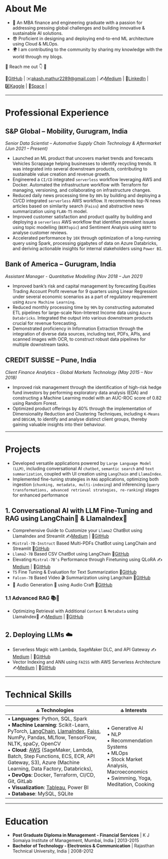 # About Me
- 🌱 An MBA finance and engineering graduate with a passion for addressing pressing global challenges and building innovative & sustainable AI solutions.
- 😎 Proficient in designing and deploying end-to-end ML architecture using Cloud & MLOps.
- 🌍 I am contributing to the community by sharing my knowledge with the world through my blogs.

🔘 Reach me out 👇 🔘

<!--| Github | Email | Blogs | LinkedIn | Kaggle | Space | 
|-----|-----|-----|-----|-----|-----|-->
📁[GitHub](https://github.com/akashmathur-2212) | ✉️[akash.mathur2289@gmail.com](mailto:akash.mathur2289@gmail.com) | ✍️[Medium](https://akash-mathur.medium.com/) | 🏢[LinkedIn](https://www.linkedin.com/in/akashmathur22/) | #️⃣[Kaggle](https://www.kaggle.com/akashmathur2212) | 🤗[Space](https://huggingface.co/akash2212) |

---------------------

# Professional Experience

## S&P Global – Mobility, Gurugram, India
*Senior Data Scientist – Automotive Supply Chain Technology & Aftermarket (Jun 2021 – Present)*

- Launched an ML product that uncovers market trends and forecasts Vehicles Scrappage helping businesses to identify recycling trends. It was integrated into several downstream products, contributing to sustainable value creation and revenue growth.
- Engineered a `CI/CD` integrated `serverless` workflow leveraging AWS and Docker. Automated the infrastructure workflow with Terraform for managing, versioning, and collaborating on infrastructure changes.
- Reduced daily news processing time by `80%` by building and deploying a CI/CD integrated `serverless` AWS workflow. It recommends top-N news articles based on similarity search (`Faiss`) and abstractive news summarization using `FLAN-T5` model. 
- Improved customer satisfaction and product quality by building and deploying a `serverless` AWS workflow that identifies prevalent issues using topic modelling (`BERTopic`) and Sentiment Analysis using `BERT` to analyse customer reviews. 
- Accelerated performance by `10X` through optimization of a long-running query using Spark, processing gigabytes of data on Azure Databricks, and deriving actionable insights for internal stakeholders using `Power BI`.

## Bank of America – Gurugram, India
*Assistant Manager - Quantitative Modelling (Nov 2018 – Jun 2021)*

- Improved bank’s risk and capital management by forecasting Equities Trading Account Profit revenue for 9 quarters using Linear Regression under several economic scenarios as a part of regulatory requirement using `Azure Machine Learning`. 
- Reduced monthly processing time by `90%` by constructing automated ETL pipelines for large-scale Non-Interest Income data using `Azure Databricks`. Integrated the output into various downstream products crucial for revenue forecasting.
- Demonstrated proficiency in Information Extraction through the integration of diverse data sources, including text, PDFs, APIs, and scanned images with OCR, to construct robust data pipelines for multiple downstream tasks.

## CREDIT SUISSE – Pune, India
*Client Finance Analytics - Global Markets Technology (May 2015 – Nov 2018)*

- Improved risk management through the identification of high-risk hedge fund investors by performing exploratory data analysis (EDA) and constructing a Machine Learning model with an AUC-ROC score of 0.82 using Random Forest.
- Optimized product offerings by 40% through the implementation of Dimensionality Reduction and Clustering Techniques, including `K-Means` and `DBSCAN`, to identify and analyse distinct client groups, thereby gaining valuable insights into their behaviour.

---------------------

# Projects
- Developed versatile applications powered by `Large Language Model (LLM)`, including conversational AI `chatbot`, `semantic search` and `text summarization`, coupled with UI creation using `LangChain` and `LlamaIndex`.
- Implemented fine-tuning strategies in `RAG` applications, optimizing both ingestion (`chunking, metadata, multi-indexing`) and inferencing (`query transformations, advanced retrieval strategies, re-ranking`) stages for enhanced performance

## 1. Conversational AI with LLM Fine-Tuning and RAG using LangChain🦜️ & LlamaIndex🦙
- Comprehensive Guide to Customize your `Llama2` ChatBot using LlamaIndex and Streamlit ✍️[Medium](https://akash-mathur.medium.com/comprehensive-guide-to-customize-your-llama2-chatbot-with-llamaindex-and-streamlit-76bbd041eafc) | 📁[GitHub](https://github.com/akashmathur-2212/LLMs-playground/tree/main/LlamaIndex-applications/llama2-multi-documents-chatbot) <br/>
- `Mistral-7B-Instruct` Based Multi-PDFs ChatBot using LangChain and Streamlit 📁[GitHub](https://github.com/akashmathur-2212/LLMs-playground/tree/main/LangChain-applications/mistral_7B-multiPDF-chatbot) <br/>
- `Llama2-7B` Based CSV ChatBot using LangChain 📁[GitHub](https://github.com/akashmathur-2212/LLMs-playground/tree/main/LangChain-applications/llama2-chat-with-CSV) <br/>
- Elevating `Mistral-7B’s` Performance through Finetuning using QLoRA ✍️[Medium](https://akash-mathur.medium.com/elevating-mistral-7bs-performance-through-qlora-b2504cf7c2fe) | 📁[GitHub](https://github.com/akashmathur-2212/LLMs-playground/tree/main/mistral-finetune-using-LoRA)
- `T5` Fine Tuning & Evaluation for Text Summarization 📁[GitHub](https://github.com/akashmathur-2212/LLMs-playground/tree/main/finetuned-text-summarizer)
- `Falcon-7B` Based Video 🎬 Summarization using Langchain 📁[GitHub](https://github.com/akashmathur-2212/LLMs-playground/tree/main/LangChain-applications/Video-Summarization-Langchain)
- 🎵 Audio Generation 🎹 using Audio Craft 📁[GitHub](https://github.com/akashmathur-2212/LLMs-playground/tree/main/AI-Audio-Generation)

### 1.1 Advanced RAG 📚📒
- Optimizing Retrieval with Additional `Context` & `MetaData` using LlamaIndex🦙 ✍️[Medium](https://akash-mathur.medium.com/advanced-rag-optimizing-retrieval-with-additional-context-metadata-using-llamaindex-aeaa32d7aa2f) | 📁[GitHub](https://github.com/akashmathur-2212/LLMs-playground/tree/main/LlamaIndex-applications/Advanced-RAG/parent_child_document_retriever)

## 2. Deploying LLMs ☁️
- Serverless Magic with Lambda, SageMaker DLC, and API Gateway ✍️[Medium](https://medium.com/@akash-mathur/deploying-llms-serverless-magic-with-lambda-sagemaker-dlc-and-api-gateway-1bf99517d43e)  | 📁[GitHub](https://github.com/akashmathur-2212/aws-serverless-workflows/tree/main/LLM-Endpoint-Deployment-Inference)
- Vector Indexing and ANN using `FAISS` with AWS Serverless Architecture ✍️[Medium](https://akash-mathur.medium.com/unlocking-faiss-for-efficient-search-vector-indexing-and-ann-with-serverless-architecture-5b2b59ead20f)  | 📁[GitHub](https://github.com/akashmathur-2212/Recommendation-System-Playground/tree/main/faiss-similarity-search)

---------------------

# Technical Skills

| 🔝 Technologies | 🔝 Interests |
|---------------|--------------|
| • **Languages**: Python, SQL, Spark <br/> • **Machine Learning**: Scikit-Learn, PyTorch, [LangChain](https://github.com/akashmathur-2212/LLMs-playground/tree/main/LangChain-applications), [LlamaIndex](https://github.com/akashmathur-2212/LLMs-playground/tree/main/LlamaIndex-applications), [Faiss](https://github.com/akashmathur-2212/Recommendation-System-Playground), NumPy, Pandas, MLflow, TensorFlow, NLTK, spaCy, OpenCV <br/> • **Cloud**: [AWS](https://github.com/akashmathur-2212/aws-serverless-workflows) (SageMaker, Lambda, Batch, Step Functions, ECS, ECR, API Gateway, S3), Azure (Machine Learning, Data Factory, Databricks), <br/> • **DevOps**: Docker, Terraform, CI/CD, Git, GitLab <br/> • **Visualization**: [Tableau](https://www.credly.com/badges/e1b80197-3e03-4bdb-b124-8282b1713182?source=linked_in_profile), Power BI <br/> • **Database**: MySQL, SQLite <br/> | • Generative AI <br/> • NLP <br/> • Recommendation Systems <br/> • MLOps <br/> • Stock Market Analysis, Macroeconomics <br/> • Swimming, Yoga, Meditation, Cooking <br/>|

---------------------

# Education
- **Post Graduate Diploma in Management - Financial Services** | K J Somaiya Institute of Management, Mumbai, India | 2013-2015 
- **Bachelor of Technology - Electronics & Communication** | Rajasthan Technical University, India | 2008-2012
